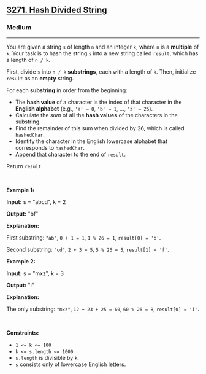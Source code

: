 <h2><a href="https://leetcode.com/problems/hash-divided-string">3271. Hash Divided String</a></h2><h3>Medium</h3><hr><p>You are given a string <code>s</code> of length <code>n</code> and an integer <code>k</code>, where <code>n</code> is a <strong>multiple</strong> of <code>k</code>. Your task is to hash the string <code>s</code> into a new string called <code>result</code>, which has a length of <code>n / k</code>.</p>

<p>First, divide <code>s</code> into <code>n / k</code> <strong><span data-keyword="substring-nonempty">substrings</span></strong>, each with a length of <code>k</code>. Then, initialize <code>result</code> as an <strong>empty</strong> string.</p>

<p>For each <strong>substring</strong> in order from the beginning:</p>

<ul>
	<li>The <strong>hash value</strong> of a character is the index of that characte<!-- notionvc: 4b67483a-fa95-40b6-870d-2eacd9bc18d8 -->r in the <strong>English alphabet</strong> (e.g., <code>&#39;a&#39; &rarr;<!-- notionvc: d3f8e4c2-23cd-41ad-a14b-101dfe4c5aba --> 0</code>, <code>&#39;b&#39; &rarr;<!-- notionvc: d3f8e4c2-23cd-41ad-a14b-101dfe4c5aba --> 1</code>, ..., <code>&#39;z&#39; &rarr;<!-- notionvc: d3f8e4c2-23cd-41ad-a14b-101dfe4c5aba --> 25</code>).</li>
	<li>Calculate the <em>sum</em> of all the <strong>hash values</strong> of the characters in the substring.</li>
	<li>Find the remainder of this sum when divided by 26, which is called <code>hashedChar</code>.</li>
	<li>Identify the character in the English lowercase alphabet that corresponds to <code>hashedChar</code>.</li>
	<li>Append that character to the end of <code>result</code>.</li>
</ul>

<p>Return <code>result</code>.</p>

<p>&nbsp;</p>
<p><strong class="example">Example 1:</strong></p>

<div class="example-block">
<p><strong>Input:</strong> <span class="example-io">s = &quot;abcd&quot;, k = 2</span></p>

<p><strong>Output:</strong> <span class="example-io">&quot;bf&quot;</span></p>

<p><strong>Explanation:</strong></p>

<p>First substring: <code>&quot;ab&quot;</code>, <code>0 + 1 = 1</code>, <code>1 % 26 = 1</code>, <code>result[0] = &#39;b&#39;</code>.</p>

<p>Second substring: <code>&quot;cd&quot;</code>, <code>2 + 3 = 5</code>, <code>5 % 26 = 5</code>, <code>result[1] = &#39;f&#39;</code>.</p>
</div>

<p><strong class="example">Example 2:</strong></p>

<div class="example-block">
<p><strong>Input:</strong> <span class="example-io">s = &quot;mxz&quot;, k = 3</span></p>

<p><strong>Output:</strong> <span class="example-io">&quot;i&quot;</span></p>

<p><strong>Explanation:</strong></p>

<p>The only substring: <code>&quot;mxz&quot;</code>, <code>12 + 23 + 25 = 60</code>, <code>60 % 26 = 8</code>, <code>result[0] = &#39;i&#39;</code>.</p>
</div>

<p>&nbsp;</p>
<p><strong>Constraints:</strong></p>

<ul>
	<li><code>1 &lt;= k &lt;= 100</code></li>
	<li><code>k &lt;= s.length &lt;= 1000</code></li>
	<li><code>s.length</code> is divisible by <code>k</code>.</li>
	<li><code>s</code> consists only of lowercase English letters.</li>
</ul>
